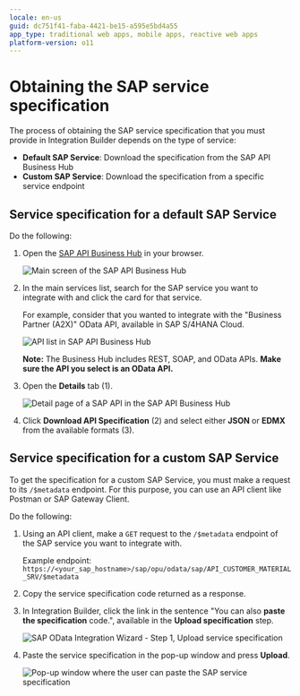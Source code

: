 ```yaml
---
locale: en-us
guid: dc751f41-faba-4421-be15-a595e5bd4a55
app_type: traditional web apps, mobile apps, reactive web apps
platform-version: o11
---
```


# Obtaining the SAP service specification

The process of obtaining the SAP service specification that you must provide in Integration Builder depends on the type of service:

* **Default SAP Service**: Download the specification from the SAP API Business Hub
* **Custom SAP Service**: Download the specification from a specific service endpoint

## Service specification for a default SAP Service

Do the following:

1. Open the [SAP API Business Hub](https://api.sap.com/) in your browser.

    ![Main screen of the SAP API Business Hub](images/sap-hub-1.png)

1. In the main services list, search for the SAP service you want to integrate with and click the card for that service.

    For example, consider that you wanted to integrate with the "Business Partner (A2X)" OData API, available in SAP S/4HANA Cloud.

    ![API list in SAP API Business Hub](images/sap-get-spec-1.png)

    **Note:** The Business Hub includes REST, SOAP, and OData APIs. **Make sure the API you select is an OData API.**

1. Open the **Details** tab (1).

    ![Detail page of a SAP API in the SAP API Business Hub](images/sap-get-spec-2.png)

1. Click **Download API Specification** (2) and select either **JSON** or **EDMX** from the available formats (3).

## Service specification for a custom SAP Service

To get the specification for a custom SAP Service, you must make a request to its `/$metadata` endpoint. For this purpose, you can use an API client like Postman or SAP Gateway Client.

Do the following:

1. Using an API client, make a `GET` request to the `/$metadata` endpoint of the SAP service you want to integrate with.

    Example endpoint:  
    `https://<your_sap_hostname>/sap/opu/odata/sap/API_CUSTOMER_MATERIAL_SRV/$metadata`

1. Copy the service specification code returned as a response.

1. In Integration Builder, click the link in the sentence "You can also **paste the specification** code.", available in the **Upload specification** step.

    ![SAP OData Integration Wizard - Step 1, Upload service specification](images/sap-custom-spec-1.png)

1. Paste the service specification in the pop-up window and press **Upload**.

    ![Pop-up window where the user can paste the SAP service specification](images/sap-custom-spec-2.png)

